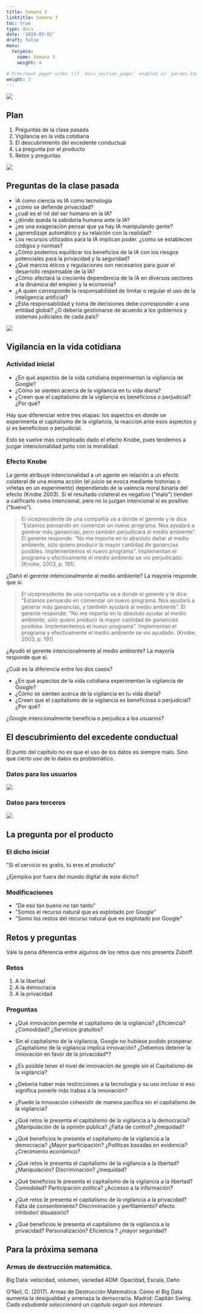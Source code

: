 ```yaml
---
title: Semana 3
linktitle: Semana 3
toc: true
type: docs
date: '2024-02-02'
draft: false
menu:
  tecyeco:
    name: Semana 3
    weight: 4

# Prev/next pager order (if `docs_section_pager` enabled in `params.toml`)
weight: 3
---
```



![](/courses/hfc/_index_files/borde.jpg)

## Plan
1. Preguntas de la clase pasada
1. Vigilancia en la vida cotidiana
1. El descubrimiento del excedente conductual 
1. La pregunta por el producto
1. Retos y preguntas


![](/courses/hfc/_index_files/borde.jpg)


## Preguntas de la clase pasada

- IA como ciencia vs IA como tecnología
- ¿cómo se defiende privacidad?
- ¿cuál es el rol del ser humano en la IA?
- ¿dónde queda la sabiduría humana ante la IA?
- ¿es una exageraciòn pensar que ya hay IA manipulando gente?
- ¿aprendizaje automático y su relaición con la realidad?
- Los recursos utilizados para la IA implican poder. ¿cómo se establecen códigos y normas? 
- ¿Cómo podemos equilibrar los beneficios de la IA con los riesgos potenciales para la privacidad y la
seguridad?
- ¿Qué marcos éticos y regulaciones son necesarios para guiar el desarrollo responsable de la IA?
- ¿Cómo afectará la creciente dependencia de la IA en diversos sectores a la dinámica del empleo y
la economía?
- ¿A quien corresponde la responsabilidad de limitar o regular el uso de la
inteligencia artificial?
- ¿Esta responsabilidad y toma de decisiones debe corresponder a una entidad
global? ¿O debería gestionarse de acuerdo a los gobiernos y sistemas
judiciales de cada país?

![](/courses/hfc/_index_files/borde.jpg)


## Vigilancia en la vida cotidiana


### Actividad inicial

- ¿En qué aspectos de la vida cotidiana experimentan la vigilancia de Google?
- ¿Cómo se sienten acerca de la vigilancia en tu vida diaria?
- ¿Creen que el capitalismo de la vigilancia es beneficiosa o perjudicial? ¿Por qué?


Hay que diferenciar entre tres etapas: los aspectos en donde se experimenta el capitalismo de la vigilancia, la reacción ante esos aspectos y si es beneficioso o perjudicial.

Esto se vuelve más complicado dado el efecto Knobe, pues tendemos a juzgar intencionalidad junto con la moralidad.

### Efecto Knobe

La gente atribuye intencionalidad a un agente en relación a un efecto colateral de una misma acción (el juicio se evoca mediante historias o viñetas en un experimento) dependiendo de la valencia moral binaria del efecto (Knobe 2003). Si el resultado colateral es negativo ("malo") tienden a calificarlo como intencional, pero no lo juzgan intencional si es positivo ("bueno"). 




> El vicepresidente de una compañía va a donde el gerente y le dice "Estamos pensando en comenzar un nuevo programa. Nos ayudará a generar más ganancias, pero también perjudicará al medio ambiente". El gerente responde: "No me importa en lo absoluto dañar al medio ambiente, sólo quiero producir la mayor cantidad de ganancias posibles. Implementemos el nuevo programa". Implementan el programa y efectivamente el medio ambiente se vio perjudicado. (Knobe, 2003, p. 191).

¿Dañó el gerente intencionalmente al medio ambiente? La mayoría responde que sí. 


> El vicepresidente de una compañía va a donde el gerente y le dice "Estamos pensando en comenzar un nuevo programa. Nos ayudará a generar más ganancias, y también ayudará al medio ambiente". El gerente responde: "No me importa en lo absoluto ayudar al medio ambiente, sólo quiero producir la mayor cantidad de ganancias posibles. Implementemos el nuevo programa". Implementan el programa y efectivamente el medio ambiente se vio ayudado. (Knobe, 2003, p. 191)

¿Ayudó el gerente intencionalmente al medio ambiente? La mayoría responde que sí. 

¿Cuál es la diferencia entre los dos casos?



- ¿En qué aspectos de la vida cotidiana experimentan la vigilancia de Google?
- ¿Cómo se sienten acerca de la vigilancia en tu vida diaria?
- ¿Creen que el capitalismo de la vigilancia es beneficiosa o perjudicial? ¿Por qué?

¿Google intencionalmente beneficia o perjudica a los usuarios?


## El descubrimiento del excedente conductual


El punto del capítulo no es que el uso de los datos es siempre malo. Sino que *cierto* uso de lo datos es problemático. 


### Datos para los usuarios 


![](/courses/tecyeco/img/19.png)



### Datos para terceros


![](/courses/tecyeco/img/18.png)



## La pregunta por el producto

### El dicho inicial

"Si el servicio es gratis, tú eres el producto"

¿Ejemplos por fuera del mundo digital de este dicho?

### Modificaciones
- "De eso tan bueno no tan tanto"
- "Somos el recurso natural que es explotado por Google"
- "Somo los restos del recurso natural que es explotado por Google"


## Retos y preguntas

Vale la pena diferencia entre algunos de los retos que nos presenta Zuboff.

### Retos
1. A la libertad
1. A la democracia
1. A la privacidad 

### Preguntas

- ¿Qué innovación permite el capitalismo de la vigilancia? ¿Eficiencia? ¿Comodidad? ¿Servicios gratuitos?

- Sin el capitalismo de la vigilancia, Google no hubiese podido prosperar. ¿Capitalismo de la vigilancia implica innovación? ¿Debemos detener la innovación en favor de la privacidad*?

- ¿Es posible tener el nivel de innovación de google sin el Capitalismo de la vigilancia?

- ¿Debería haber más restricciones a la tecnología y su uso incluso si eso significa ponerle más trabas a la innovación?

- ¿Puede la innovación cohexistir de manera pacífica sin el capitalismo de la vigilancia?


- ¿Qué retos le presenta el capitalismo de la vigilancia a la democracia? ¿Manipulación de la opinión pública? ¿Falta de control? ¿Inequidad?

- ¿Qué beneficios le presenta el capitalismo de la vigilancia a la democracia? ¿Mayor participación? ¿Políticas basadas en evidencia? ¿Crecimiento económico?

- ¿Qué retos le presenta el capitalismo de la vigilancia a la libertad? ¿Manipulación? Discriminación? ¿Inequidad?

- ¿Qué beneficios le presenta el capitalismo de la vigilancia a la libertad? Comodidad? Participación política? ¿Accesso a la información?


- ¿Qué retos le presenta el capitalismo de la vigilancia a la privacidad? Falta de consentimiento? Discriminación y perfilamiento? efecto inhibidor/ disuasorio?

- ¿Qué beneficios le presenta el capitalismo de la vigilancia a la privacidad? Personalización? Eficiencia ? ¿mayor seguridad?



## Para la próxima semana

### Armas de destrucción matemática. 

Big Data: velocidad, volumen, variedad
ADM: Opacidad, Escala, Daño

O'Neil, C. (2017). Armas de Destrucción Matemática: Cómo el Big Data aumenta la desigualdad y amenaza la democracia. Madrid: Capitán Swing. *Cada estudiante seleccionará un capítulo según sus intereses*